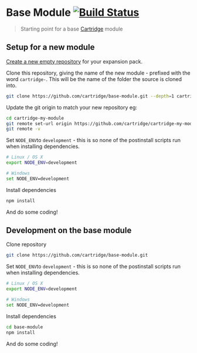 # Base Module [![Build Status][travis-image]][travis-url]

> Starting point for a base [Cartridge](https://github.com/cartridge/cartridge) module

## Setup for a new module
[Create a new empty repository](https://github.com/new) for your expansion pack.

Clone this repository, giving the name of the new module - prefixed with the word `cartridge-`. This will be the name of the folder the source is cloned into.
```sh
git clone https://github.com/cartridge/base-module.git --depth=1 cartridge-my-module
```

Update the git origin to match your new repository eg:

```sh
cd cartridge-my-module
git remote set-url origin https://github.com/cartridge/cartridge-my-module.git
git remote -v
```

Set `NODE_ENV`to `development` - this is so none of the postinstall scripts run when installing dependencies.

```sh
# Linux / OS X
export NODE_ENV=development

# Windows
set NODE_ENV=development
```

Install dependencies
```sh
npm install
```

And do some coding!


## Development on the base module
Clone repository
```sh
git clone https://github.com/cartridge/base-module.git
```

Set `NODE_ENV`to `development` - this is so none of the postinstall scripts run when installing dependencies.

```sh
# Linux / OS X
export NODE_ENV=development

# Windows
set NODE_ENV=development
```

Install dependencies
```sh
cd base-module
npm install
```

And do some coding!



[travis-url]: https://travis-ci.org/cartridge/base-module
[travis-image]: https://travis-ci.org/cartridge/base-module.svg?branch=master
